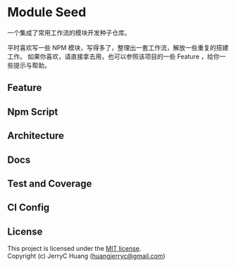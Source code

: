 # Module Seed

一个集成了常用工作流的模块开发种子仓库。

平时喜欢写一些 NPM 模块，写得多了，整理出一套工作流，解放一些重复的搭建工作。
如果你喜欢，请直接拿去用，也可以参照该项目的一些 Feature ，给你一些提示与帮助。

## Feature

## Npm Script

## Architecture

## Docs

## Test and Coverage

## CI Config

## License

This project is licensed under the [MIT license](LICENSE).  
Copyright (c) JerryC Huang (huangjerryc@gmail.com)
